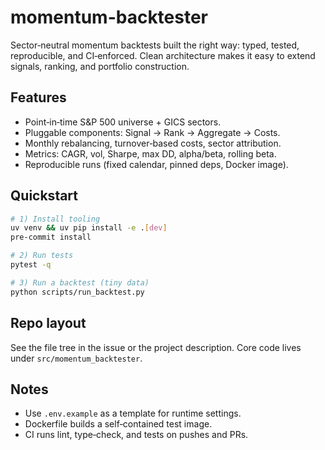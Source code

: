 # momentum-backtester

Sector‑neutral momentum backtests built the right way: typed, tested, reproducible, and CI‑enforced. Clean architecture makes it easy to extend signals, ranking, and portfolio construction.

## Features
- Point‑in‑time S&P 500 universe + GICS sectors.
- Pluggable components: Signal → Rank → Aggregate → Costs.
- Monthly rebalancing, turnover‑based costs, sector attribution.
- Metrics: CAGR, vol, Sharpe, max DD, alpha/beta, rolling beta.
- Reproducible runs (fixed calendar, pinned deps, Docker image).

## Quickstart
```bash
# 1) Install tooling
uv venv && uv pip install -e .[dev]
pre-commit install

# 2) Run tests
pytest -q

# 3) Run a backtest (tiny data)
python scripts/run_backtest.py
```

## Repo layout
See the file tree in the issue or the project description. Core code lives under `src/momentum_backtester`.

## Notes
- Use `.env.example` as a template for runtime settings.
- Dockerfile builds a self‑contained test image.
- CI runs lint, type‑check, and tests on pushes and PRs.
